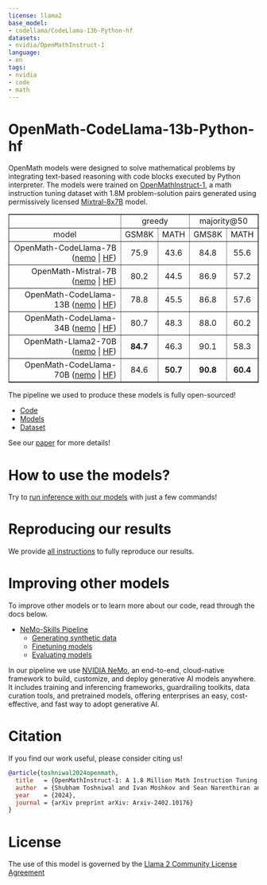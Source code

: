 ```yaml
---
license: llama2
base_model:
- codellama/CodeLlama-13b-Python-hf
datasets:
- nvidia/OpenMathInstruct-1
language:
- en
tags:
- nvidia
- code
- math
---
```



# OpenMath-CodeLlama-13b-Python-hf

OpenMath models were designed to solve mathematical problems by integrating text-based reasoning with code blocks
executed by Python interpreter. The models were trained on [OpenMathInstruct-1](https://huggingface.co/datasets/nvidia/OpenMathInstruct-1),
a math instruction tuning dataset with 1.8M problem-solution pairs generated using permissively licensed
[Mixtral-8x7B](https://huggingface.co/mistralai/Mixtral-8x7B-v0.1) model.

<table border="1">
  <tr>
    <td></td>
    <td colspan="2" style="text-align: center;">greedy</td>
    <td colspan="2" style="text-align: center;">majority@50</td>
  </tr>
  <tr>
    <td style="text-align: center;">model</td>
    <td style="text-align: center;">GSM8K</td>
    <td style="text-align: center;">MATH</td>
    <td style="text-align: center;">GMS8K</td>
    <td style="text-align: center;">MATH</td>
  </tr>
  <tr>
    <td style="text-align: right;">OpenMath-CodeLlama-7B (<a href="https://huggingface.co/nvidia/OpenMath-CodeLlama-7b-Python">nemo</a> | <a href="https://huggingface.co/nvidia/OpenMath-CodeLlama-7b-Python-hf">HF</a>)</td>
    <td style="text-align: center;">75.9</td>
    <td style="text-align: center;">43.6</td>
    <td style="text-align: center;">84.8</td>
    <td style="text-align: center;">55.6</td>
  </tr>
  <tr>
    <td style="text-align: right;">OpenMath-Mistral-7B (<a href="https://huggingface.co/nvidia/OpenMath-Mistral-7B-v0.1">nemo</a> | <a href="https://huggingface.co/nvidia/OpenMath-Mistral-7B-v0.1-hf">HF</a>)</td>
    <td style="text-align: center;">80.2</td>
    <td style="text-align: center;">44.5</td>
    <td style="text-align: center;">86.9</td>
    <td style="text-align: center;">57.2</td>
  </tr>
  <tr>
    <td style="text-align: right;">OpenMath-CodeLlama-13B (<a href="https://huggingface.co/nvidia/OpenMath-CodeLlama-13b-Python">nemo</a> | <a href="https://huggingface.co/nvidia/OpenMath-CodeLlama-13b-Python-hf">HF</a>)</td>
    <td style="text-align: center;">78.8</td>
    <td style="text-align: center;">45.5</td>
    <td style="text-align: center;">86.8</td>
    <td style="text-align: center;">57.6</td>
  </tr>
  <tr>
    <td style="text-align: right;">OpenMath-CodeLlama-34B (<a href="https://huggingface.co/nvidia/OpenMath-CodeLlama-34b-Python">nemo</a> | <a href="https://huggingface.co/nvidia/OpenMath-CodeLlama-34b-Python-hf">HF</a>)</td>
    <td style="text-align: center;">80.7</td>
    <td style="text-align: center;">48.3</td>
    <td style="text-align: center;">88.0</td>
    <td style="text-align: center;">60.2</td>
  </tr>
  <tr>
    <td style="text-align: right;">OpenMath-Llama2-70B (<a href="https://huggingface.co/nvidia/OpenMath-Llama-2-70b">nemo</a> | <a href="https://huggingface.co/nvidia/OpenMath-Llama-2-70b-hf">HF</a>)</td>
    <td style="text-align: center;"><b>84.7</b></td>
    <td style="text-align: center;">46.3</td>
    <td style="text-align: center;">90.1</td>
    <td style="text-align: center;">58.3</td>
  </tr>
  <tr>
    <td style="text-align: right;">OpenMath-CodeLlama-70B (<a href="https://huggingface.co/nvidia/OpenMath-CodeLlama-70b-Python">nemo</a> | <a href="https://huggingface.co/nvidia/OpenMath-CodeLlama-70b-Python-hf">HF</a>)</td>
    <td style="text-align: center;">84.6</td>
    <td style="text-align: center;"><b>50.7</b></td>
    <td style="text-align: center;"><b>90.8</b></td>
    <td style="text-align: center;"><b>60.4</b></td>
  </tr>
</table>

The pipeline we used to produce these models is fully open-sourced!

- [Code](https://github.com/Kipok/NeMo-Skills)
- [Models](https://huggingface.co/collections/nvidia/openmath-65c5619de2ba059be0775014)
- [Dataset](https://huggingface.co/datasets/nvidia/OpenMathInstruct-1)

See our [paper](https://arxiv.org/abs/2402.10176) for more details!

# How to use the models?

Try to [run inference with our models](https://github.com/Kipok/NeMo-Skills/blob/main/docs/inference.md) with just a few commands!

# Reproducing our results

We provide [all instructions](https://github.com/Kipok/NeMo-Skills/blob/main/docs/reproducing-results.md) to fully reproduce our results.

# Improving other models

To improve other models or to learn more about our code, read through the docs below.

- [NeMo-Skills Pipeline](https://github.com/Kipok/NeMo-Skills)
    - [Generating synthetic data](https://github.com/Kipok/NeMo-Skills/blob/main/docs/synthetic-data-generation.md)
    - [Finetuning models](https://github.com/Kipok/NeMo-Skills/blob/main/docs/finetuning.md)
    - [Evaluating models](https://github.com/Kipok/NeMo-Skills/blob/main/docs/evaluation.md)

In our pipeline we use [NVIDIA NeMo](https://www.nvidia.com/en-us/ai-data-science/generative-ai/nemo-framework/),
an end-to-end, cloud-native framework to build, customize, and deploy generative AI models anywhere.
It includes training and inferencing frameworks, guardrailing toolkits, data curation tools, and pretrained models,
offering enterprises an easy, cost-effective, and fast way to adopt generative AI.

# Citation

If you find our work useful, please consider citing us!

```bibtex
@article{toshniwal2024openmath,
  title   = {OpenMathInstruct-1: A 1.8 Million Math Instruction Tuning Dataset},
  author  = {Shubham Toshniwal and Ivan Moshkov and Sean Narenthiran and Daria Gitman and Fei Jia and Igor Gitman},
  year    = {2024},
  journal = {arXiv preprint arXiv: Arxiv-2402.10176}
}
```

# License

The use of this model is governed by the [Llama 2 Community License Agreement](https://ai.meta.com/llama/license/)